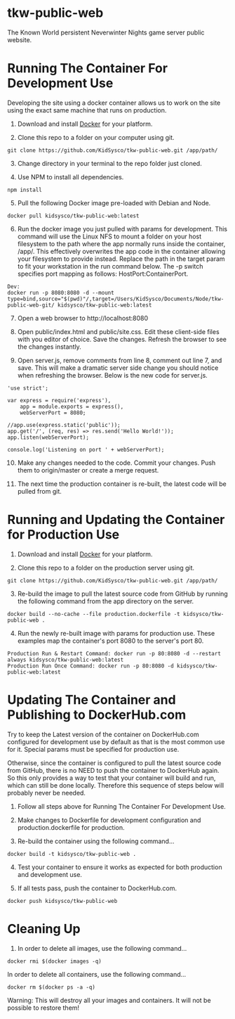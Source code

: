 # tkw-public-web
The Known World persistent Neverwinter Nights game server public website.

# Running The Container For Development Use
Developing the site using a docker container allows us to work on the site using the exact same machine that runs on production.

1. Download and install [Docker](https://docs.docker.com/engine/installation/) for your platform.

2. Clone this repo to a folder on your computer using git.

```
git clone https://github.com/KidSysco/tkw-public-web.git /app/path/
```

3. Change directory in your terminal to the repo folder just cloned.

4. Use NPM to install all dependencies.

```
npm install
```

5. Pull the following Docker image pre-loaded with Debian and Node. 

```
docker pull kidsysco/tkw-public-web:latest
```

6. Run the docker image you just pulled with params for development. This command will use the Linux NFS to mount a folder on your host filesystem to the path where the app normally runs inside the container, /app/. This effectively overwrites the app code in the container allowing your filesystem to provide instead. Replace the path in the target param to fit your workstation in the run command below. The -p switch specifies port mapping as follows: HostPort:ContainerPort.

```
Dev:
docker run -p 8080:8080 -d --mount type=bind,source="$(pwd)"/,target=/Users/KidSysco/Documents/Node/tkw-public-web-git/ kidsysco/tkw-public-web:latest

```

7. Open a web browser to http://localhost:8080

8. Open public/index.html and public/site.css. Edit these client-side files with you editor of choice. Save the changes. Refresh the browser to see the changes instantly.

9. Open server.js, remove comments from line 8, comment out line 7, and save. This will make a dramatic server side change you should notice when refreshing the browser. Below is the new code for server.js.

```
'use strict';

var express = require('express'),
    app = module.exports = express(),
    webServerPort = 8080;

//app.use(express.static('public'));
app.get('/', (req, res) => res.send('Hello World!'));
app.listen(webServerPort);

console.log('Listening on port ' + webServerPort);

```

10. Make any changes needed to the code. Commit your changes. Push them to origin/master or create a merge request.

11. The next time the production container is re-built, the latest code will be pulled from git.

# Running and Updating the Container for Production Use

1. Download and install [Docker](https://docs.docker.com/engine/installation/) for your platform.

2. Clone this repo to a folder on the production server using git.

```
git clone https://github.com/KidSysco/tkw-public-web.git /app/path/
```

3. Re-build the image to pull the latest source code from GitHub by running the following command from the app directory on the server.

```
docker build --no-cache --file production.dockerfile -t kidsysco/tkw-public-web .
```

4. Run the newly re-built image with params for production use. These examples map the container's port 8080 to the server's port 80.

```
Production Run & Restart Command: docker run -p 80:8080 -d --restart always kidsysco/tkw-public-web:latest 
Production Run Once Command: docker run -p 80:8080 -d kidsysco/tkw-public-web:latest 
```
# Updating The Container and Publishing to DockerHub.com

Try to keep the Latest version of the container on DockerHub.com configured for development use by default as that is the most common use for it. Special params must be specified for production use.

Otherwise, since the container is configured to pull the latest source code from GitHub, there is no NEED to push the container to DockerHub again. So this only provides a way to test that your container will build and run, which can still be done locally. Therefore this sequence of steps below will probably never be needed.

1. Follow all steps above for Running The Container For Development Use.

2. Make changes to Dockerfile for development configuration and production.dockerfile for production.

3. Re-build the container using the following command...

```
docker build -t kidsysco/tkw-public-web .
```

4. Test your container to ensure it works as expected for both production and development use.

5. If all tests pass, push the container to DockerHub.com.

```
docker push kidsysco/tkw-public-web
```

# Cleaning Up  
1. In order to delete all images, use the following command...
```
docker rmi $(docker images -q)
```

In order to delete all containers, use the following command...

```
docker rm $(docker ps -a -q)
```

Warning: This will destroy all your images and containers. It will not be possible to restore them!